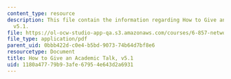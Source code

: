 ```yaml
---
content_type: resource
description: This file contain the information regarding How to Give an Academic Talk,
  v5.1.
file: https://ol-ocw-studio-app-qa.s3.amazonaws.com/courses/6-857-network-and-computer-security-spring-2014/1180a47779b93afe67954e643d2a6931_MIT6_857S14_proj_umic-talk.pdf
file_type: application/pdf
parent_uid: 0bbb422d-c0e4-b5bd-9073-74b64d7bf8e6
resourcetype: Document
title: How to Give an Academic Talk, v5.1
uid: 1180a477-79b9-3afe-6795-4e643d2a6931
---
```

